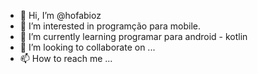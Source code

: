 - 👋 Hi, I’m @hofabioz
- 👀 I’m interested in  programção para mobile.
- 🌱 I’m currently learning programar para android - kotlin
- 💞️ I’m looking to collaborate on ...
- 📫 How to reach me ...

<!---
hofabioz/hofabioz is a ✨ special ✨ repository because its `README.md` (this file) appears on your GitHub profile.
You can click the Preview link to take a look at your changes.
--->

